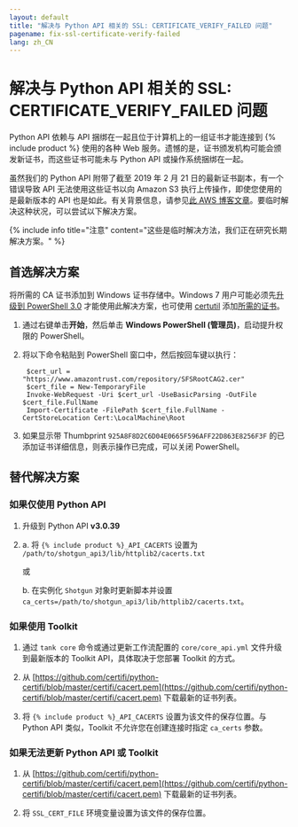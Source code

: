 ```yaml
---
layout: default
title: "解决与 Python API 相关的 SSL: CERTIFICATE_VERIFY_FAILED 问题"
pagename: fix-ssl-certificate-verify-failed
lang: zh_CN
---
```


# 解决与 Python API 相关的 SSL: CERTIFICATE_VERIFY_FAILED 问题

Python API 依赖与 API 捆绑在一起且位于计算机上的一组证书才能连接到 {% include product %} 使用的各种 Web 服务。遗憾的是，证书颁发机构可能会颁发新证书，而这些证书可能未与 Python API 或操作系统捆绑在一起。

虽然我们的 Python API 附带了截至 2019 年 2 月 21 日的最新证书副本，有一个错误导致 API 无法使用这些证书以向 Amazon S3 执行上传操作，即使您使用的是最新版本的 API 也是如此。有关背景信息，请参见[此 AWS 博客文章](https://aws.amazon.com/blogs/security/how-to-prepare-for-aws-move-to-its-own-certificate-authority/)。要临时解决这种状况，可以尝试以下解决方案。

{% include info title="注意" content="这些是临时解决方法，我们正在研究长期解决方案。" %}

## 首选解决方案

将所需的 CA 证书添加到 Windows 证书存储中。Windows 7 用户可能必须先[升级到 PowerShell 3.0](https://docs.microsoft.com/zh-cn/office365/enterprise/powershell/manage-office-365-with-office-365-powershell) 才能使用此解决方案，也可使用 [certutil](https://docs.microsoft.com/zh-cn/windows-server/administration/windows-commands/certutil) 添加[所需的证书](https://www.amazontrust.com/repository/SFSRootCAG2.cer)。

1. 通过右键单击**开始**，然后单击 **Windows PowerShell (管理员)**，启动提升权限的 PowerShell。

2. 将以下命令粘贴到 PowerShell 窗口中，然后按回车键以执行：

        $cert_url = "https://www.amazontrust.com/repository/SFSRootCAG2.cer"
        $cert_file = New-TemporaryFile
        Invoke-WebRequest -Uri $cert_url -UseBasicParsing -OutFile $cert_file.FullName
        Import-Certificate -FilePath $cert_file.FullName -CertStoreLocation Cert:\LocalMachine\Root

3. 如果显示带 Thumbprint `925A8F8D2C6D04E0665F596AFF22D863E8256F3F` 的已添加证书详细信息，则表示操作已完成，可以关闭 PowerShell。

## 替代解决方案

### 如果仅使用 Python API

1. 升级到 Python API **v3.0.39**

2. a. 将 `{% include product %}_API_CACERTS` 设置为 `/path/to/shotgun_api3/lib/httplib2/cacerts.txt`

   或

   b. 在实例化 `Shotgun` 对象时更新脚本并设置 `ca_certs=/path/to/shotgun_api3/lib/httplib2/cacerts.txt`。

### 如果使用 Toolkit

1. 通过 `tank core` 命令或通过更新工作流配置的 `core/core_api.yml` 文件升级到最新版本的 Toolkit API，具体取决于您部署 Toolkit 的方式。

2. 从 [https://github.com/certifi/python-certifi/blob/master/certifi/cacert.pem](https://github.com/certifi/python-certifi/blob/master/certifi/cacert.pem) 下载最新的证书列表。

3. 将 `{% include product %}_API_CACERTS` 设置为该文件的保存位置。与 Python API 类似，Toolkit 不允许您在创建连接时指定 `ca_certs` 参数。

### 如果无法更新 Python API 或 Toolkit

1. 从 [https://github.com/certifi/python-certifi/blob/master/certifi/cacert.pem](https://github.com/certifi/python-certifi/blob/master/certifi/cacert.pem) 下载最新的证书列表。

2. 将 `SSL_CERT_FILE` 环境变量设置为该文件的保存位置。
